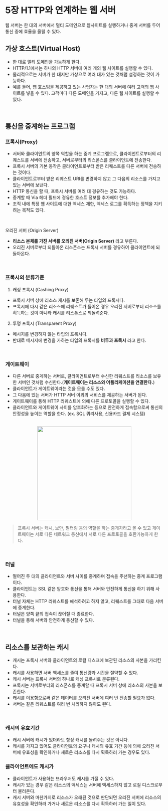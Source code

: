 # 5장 HTTP와 연계하는 웹 서버
웹 서버는 한 대의 서버에서 멀티 도메인으로 웹사이트를 실행하거나 중계 서버를 두어 통신 중에 효율을 올릴 수 있다.

## 가상 호스트(Virtual Host)
- 한 대로 멀티 도메인을 가능하게 한다.
- HTTP/1.1에서는 하나의 HTTP 서버에 여러 개의 웹 사이트를 실행할 수 있다.
- 물리적으로는 서버가 한 대지만 가상으로 여러 대가 있는 것처럼 설정하는 것이 가능하다.
- 예를 들어, 웹 호스팅을 제공하고 있는 사업자는 한 대의 서버에 여러 고객의 웹 사이트를 넣을 수 있다. 고객마다 다른 도메인을 가지고, 다른 웹 사이트를 실행할 수 있다.

<br>

## 통신을 중계하는 프로그램
### 프록시(Proxy)
- 서버와 클라이언트의 양쪽 역할을 하는 중계 프로그램으로, 클라이언트로부터의 리퀘스트를 서버에 전송하고, 서버로부터의 리스폰스를 클라이언트에 전송한다.
- 프록시 서버의 기본 동작은 클라이언트로부터 받은 리퀘스트를 다른 서버에 전송하는 것이다.
- 클라이언트로부터 받은 리퀘스트 URI를 변경하지 않고 그 다음의 리소스를 가지고 있는 서버에 보낸다.
- HTTP 통신을 할 때, 프록시 서버를 여러 대 경유하는 것도 가능하다.
- 중계할 때 Via 헤더 필드에 경유한 호스트 정보를 추가해야 한다.
- 조직 내에 특정 웹 사이트에 대한 액세스 제한, 액세스 로그를 획득하는 정책을 지키려는 목적도 있다.

<br>

오리진 서버 (Origin Server)
- **리소스 본체를 가진 서버를 오리진 서버(Origin Server)** 라고 부른다.
- 오리진 서버로부터 되돌아온 리스폰스는 프록시 서버를 경유하여 클라이언트에 되돌아온다.

<br>

### 프록시의 분류기준
1. 캐싱 프록시 (Cashing Proxy)
- 프록시 서버 상에 리소스 캐시를 보존해 두는 타입의 프록시다.
- 프록시에 다시 같은 리소스에 리퀘스트가 들어온 경우 오리진 서버로부터 리소스를 획득하는 것이 아니라 캐시를 리스폰스로 되돌려준다.

2. 투명 프록시 (Transparent Proxy)
- 메시지를 변경하지 않는 타입의 프록시다.
- 반대로 메시지에 변경을 가하는 타입의 프록시를 **비투과 프록시** 라고 한다.

<br>

### 게이트웨이
- 다른 서버로 중계하는 서버로, 클라이언트로부터 수신한 리퀘스트를 리소스를 보유한 서버인 것처럼 수신한다.(**게이트웨이는 리소스와 어플리케이션을 연결한다.**)
- 클라이언트가 게이트웨이라는 것을 모를 수도 있다.
- 그 다음에 있는 서버가 HTTP 서버 이외의 서비스를 제공하는 서버가 된다.
- 게이트웨이를 통해 HTTP 리퀘스트에 의해 다른 프로토콜을 실행할 수 있다.
- 클라이언트와 게이트웨이 사이를 암호화하는 등으로 안전하게 접속함으로써 통신의 안정성을 높이는 역할을 한다. (ex. SQL 쿼리사용, 신용카드 결제 시스템)

<br>
<center><img src="https://github.com/woowacourse-teams/2023-naaga/assets/84285337/3a74b947-064f-4b41-baf6-25c55bb5428e" width=300></center>

> 프록시 서버는 캐시, 보안, 필터링 등의 역할을 하는 중개자라고 볼 수 있고 게이트웨이는 서로 다른 네트워크 통신에서 서로 다른 프로토콜을 호환가능하게 한다.

<br>

### 터널
- 떨어진 두 대의 클라이언트와 서버 사이를 중계하며 접속을 주선하는 중계 프로그램이다.
- 클라이언트는 SSL 같은 암호화 통신을 통해 서버와 안전하게 통신을 하기 위해 사용한다.
- 터널 자체는 HTTP 리퀘스트를 해석하려고 하지 않고, 리퀘스트를 그대로 다음 서버에 중계한다.
- 터널은 양쪽 끝의 접속이 끊어질 때 종료한다.
- 터널을 통해 서버와 안전하게 통신할 수 있다.

<br>

## 리소스를 보관하는 캐시
- 캐시는 프록시 서버와 클라이언트의 로컬 디스크에 보관된 리소스의 사본을 가리킨다.
- 캐시를 사용하면 서버 액세스를 줄여 통신량과 시간을 절약할 수 있다.
- 캐시 서버는 프록시 서버의 하나로 캐싱 프록시로 분류된다.
- 프록시는 서버로부터의 리스폰스를 중계할 때 프록시 서버 상에 리소스의 사본을 보존한다.
- 캐시를 이용함으로써 같은 데이터를 오리진 서버에 여러 번 전송할 필요가 없다.
- 서버는 같은 리퀘스트를 여러 번 처리하지 않아도 된다.

<br>

### 캐시의 유효기간
- 캐시 서버에 캐시가 있더라도 항상 캐시를 돌려주는 것은 아니다.
- 캐시를 가지고 있어도 클라이언트의 요구나 캐시의 유효 기간 등에 의해 오리진 서버에 유효성을 확인하거나 새로운 리소스를 다시 획득하러 가는 경우도 있다.

### 클라이언트에도 캐시가
- 클라이언트가 사용하는 브라우저도 캐시를 가질 수 있다.
- 캐시가 있는 경우 같은 리소스의 액세스는 서버에 액세스하지 않고 로컬 디스크로부터 불러온다.
- 캐시 서버와 마찬가지로 리소스가 오래된 것으로 판단되면 오리진 서버에 리소스의 유효성을 확인하러 가거나 새로운 리소스를 다시 획득하러 가는 일이 있다.